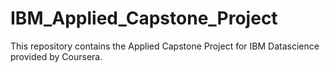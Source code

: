 # IBM_Applied_Capstone_Project
This repository contains the Applied Capstone Project for IBM Datascience provided by Coursera.
